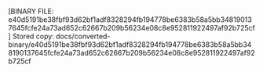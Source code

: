 [BINARY FILE: e40d5191be38fbf93d62bf1adf8328294fb194778be6383b58a5bb348190137645fcfe24a73ad652c62667b209b56234e08c8e952811922497af92b725cf]
Stored copy: docs/converted-binary/e40d5191be38fbf93d62bf1adf8328294fb194778be6383b58a5bb348190137645fcfe24a73ad652c62667b209b56234e08c8e952811922497af92b725cf
